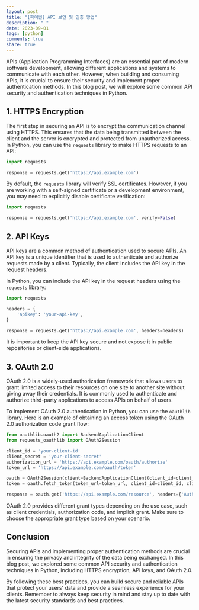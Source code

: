 ```yaml
---
layout: post
title: "[파이썬] API 보안 및 인증 방법"
description: " "
date: 2023-09-01
tags: [python]
comments: true
share: true
---
```


APIs (Application Programming Interfaces) are an essential part of modern software development, allowing different applications and systems to communicate with each other. However, when building and consuming APIs, it is crucial to ensure their security and implement proper authentication methods. In this blog post, we will explore some common API security and authentication techniques in Python.

## 1. HTTPS Encryption

The first step in securing an API is to encrypt the communication channel using HTTPS. This ensures that the data being transmitted between the client and the server is encrypted and protected from unauthorized access. In Python, you can use the `requests` library to make HTTPS requests to an API:

```python
import requests

response = requests.get('https://api.example.com')
```

By default, the `requests` library will verify SSL certificates. However, if you are working with a self-signed certificate or a development environment, you may need to explicitly disable certificate verification:

```python
import requests

response = requests.get('https://api.example.com', verify=False)
```

## 2. API Keys

API keys are a common method of authentication used to secure APIs. An API key is a unique identifier that is used to authenticate and authorize requests made by a client. Typically, the client includes the API key in the request headers.

In Python, you can include the API key in the request headers using the `requests` library:

```python
import requests

headers = {
    'apikey': 'your-api-key',
}

response = requests.get('https://api.example.com', headers=headers)
```

It is important to keep the API key secure and not expose it in public repositories or client-side applications.

## 3. OAuth 2.0

OAuth 2.0 is a widely-used authorization framework that allows users to grant limited access to their resources on one site to another site without giving away their credentials. It is commonly used to authenticate and authorize third-party applications to access APIs on behalf of users.

To implement OAuth 2.0 authentication in Python, you can use the `oauthlib` library. Here is an example of obtaining an access token using the OAuth 2.0 authorization code grant flow:

```python
from oauthlib.oauth2 import BackendApplicationClient
from requests_oauthlib import OAuth2Session

client_id = 'your-client-id'
client_secret = 'your-client-secret'
authorization_url = 'https://api.example.com/oauth/authorize'
token_url = 'https://api.example.com/oauth/token'

oauth = OAuth2Session(client=BackendApplicationClient(client_id=client_id))
token = oauth.fetch_token(token_url=token_url, client_id=client_id, client_secret=client_secret)

response = oauth.get('https://api.example.com/resource', headers={'Authorization': f'Bearer {token["access_token"]}'})
```

OAuth 2.0 provides different grant types depending on the use case, such as client credentials, authorization code, and implicit grant. Make sure to choose the appropriate grant type based on your scenario.

## Conclusion

Securing APIs and implementing proper authentication methods are crucial in ensuring the privacy and integrity of the data being exchanged. In this blog post, we explored some common API security and authentication techniques in Python, including HTTPS encryption, API keys, and OAuth 2.0.

By following these best practices, you can build secure and reliable APIs that protect your users' data and provide a seamless experience for your clients. Remember to always keep security in mind and stay up to date with the latest security standards and best practices.